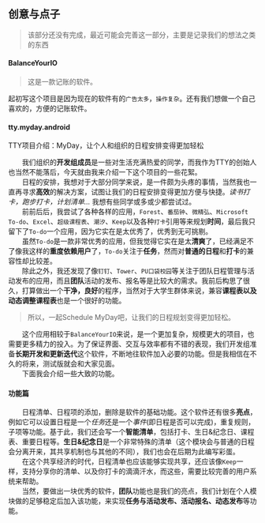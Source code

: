 ## 创意与点子

> 该部分还没有完成，最近可能会完善这一部分，主要是记录我们的想法之类的东西

#### BalanceYourIO

> 这是一款记账的软件。

起初写这个项目是因为现在的软件有的`广告太多`，`操作复杂`。还有我们想做一个自己喜欢的，方便的记账软件。

#### tty.myday.android

TTY项目介绍：MyDay，让个人和组织的日程安排变得更加轻松

&emsp;&emsp;我们组织的**开发组成员**是一些对生活充满热爱的同学，而我作为TTY的创始人也当然不能落后，今天就由我来介绍一下这个项目的一些花絮。
<br/>&emsp;&emsp;日程的安排，我想对于大部分同学来说，是一件颇为头疼的事情，当然我也一直再寻求**高效**的解决方案，试图让我们的日程安排变得更加方便与快捷。*读书打卡，跑步打卡，计划清单...* 我想有些同学或多或少都尝试过。
<br/>&emsp;&emsp;前前后后，我尝试了各种各样的应用，`Forest`、`番茄钟`、`微精弘`、`Microsoft To-do`、`Excel`、`超级课程表`、`潮汐`、`Keep`以及各种`打卡`引用等来规划**时间**，最后我只留下了`To-do`一个应用，因为它实在是太优秀了，优秀到无可挑剔。
<br/>&emsp;&emsp;虽然`To-do`是一款非常优秀的应用，但我觉得它实在是太**清爽**了，已经满足不了像我这样的**重度依赖用户**了，`To-do`关注于**任务**，然而对**普通的日程**和**打卡**的兼容性却比较差。
<br/>&emsp;&emsp;除此之外，我还发现了像`钉钉`、`Tower`、`PU口袋校园`等关注于团队日程管理与活动发布的应用，而且**团队**活动的发布、报名等是比较大的需求。我前后构思了很久，打算做出一个**干净，良好**的程序，当然对于大学生群体来说，兼容**课程表以及动态调整课程表**也是一个很好的功能。

> 所以，一起Schedule MyDay吧，让我们的日程规划变得更加轻松。

&emsp;&emsp;这个应用相较于`BalanceYourIO`来说，是一个更加复杂，规模更大的项目，也需要更多精力的投入。为了保证界面、交互与效率都有不错的表现，我们开发组准备**长期开发和更新迭代**这个软件，不断地往软件加入必要的功能。但是我相信在不久的将来，测试版就会和大家见面。
<br/>&emsp;&emsp;下面我会介绍一些大致的功能。

#### 功能篇

&emsp;&emsp;日程清单、日程项的添加，删除是软件的基础功能。这个软件还有很多**亮点**，例如它可以设置日程是一个*任务*还是一个*事件*(即日程是否可以完成)，重复规则，子项等功能。基于此，我们还会写一个**智能清单**，包括打卡、生日&纪念日、课程表、重要日程等。**生日&纪念日**是一个非常特殊的清单（这个模块会与普通的日程会分离开来，其共享机制也与其他的不同），我们也会在后期为此编写彩蛋。
<br/>&emsp;&emsp;在这个共享经济的时代，日程清单也应该能够实现共享，还应该像`Keep`一样，支持分享你的清单、以及你打卡的滴滴汗水，而这些，需要比较完善的用户系统来帮助。
<br/>&emsp;&emsp;当然，要做出一块优秀的软件，**团队**功能也是我们的亮点，我们计划在个人模块做的足够稳定后加入该功能，来实现**任务与活动发布、活动报名、动态发布**等功能。
